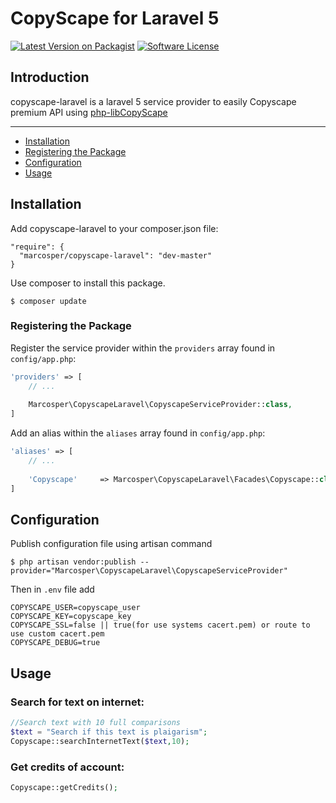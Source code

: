 # CopyScape for Laravel 5

[![Latest Version on Packagist][ico-packagist]][link-packagist]
[![Software License][ico-license]](LICENSE.md)

[ico-packagist]: https://img.shields.io/packagist/v/marcosper/copyscape-laravel.svg?style=flat-square
[link-packagist]: https://packagist.org/packages/marcosper/copyscape-laravel

[ico-license]: https://img.shields.io/badge/license-GNU_GPLv3-brightgreen.svg?style=flat-square


## Introduction
copyscape-laravel is a laravel 5 service provider to easily Copyscape premium API using [php-libCopyScape](https://github.com/MarcosPer/php-libCopyScape)

---
 
- [Installation](#installation)
- [Registering the Package](#registering-the-package)
- [Configuration](#configuration)
- [Usage](#usage)

## Installation

Add copyscape-laravel to your composer.json file:

```
"require": {
  "marcosper/copyscape-laravel": "dev-master"
}
```

Use composer to install this package.

```
$ composer update
```

### Registering the Package

Register the service provider within the ```providers``` array found in ```config/app.php```:

```php
'providers' => [
	// ...
	
	Marcosper\CopyscapeLaravel\CopyscapeServiceProvider::class,
]
```

Add an alias within the ```aliases``` array found in ```config/app.php```:


```php
'aliases' => [
	// ...
	
	'Copyscape'     => Marcosper\CopyscapeLaravel\Facades\Copyscape::class,
]
```

## Configuration

Publish configuration file using artisan command

```
$ php artisan vendor:publish --provider="Marcosper\CopyscapeLaravel\CopyscapeServiceProvider"
```

Then in ``.env`` file add
```
COPYSCAPE_USER=copyscape_user
COPYSCAPE_KEY=copyscape_key
COPYSCAPE_SSL=false || true(for use systems cacert.pem) or route to use custom cacert.pem 
COPYSCAPE_DEBUG=true
```
## Usage


### Search for text on internet:

```php
//Search text with 10 full comparisons
$text = "Search if this text is plaigarism";
Copyscape::searchInternetText($text,10);
```

###  Get credits of account:

```php
Copyscape::getCredits();
```
